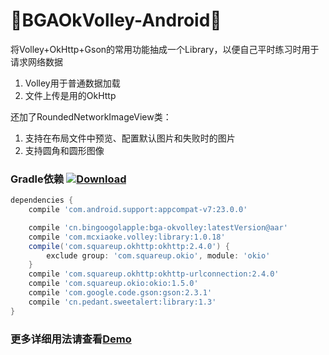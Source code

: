 :running:BGAOkVolley-Android:running:
============

将Volley+OkHttp+Gson的常用功能抽成一个Library，以便自己平时练习时用于请求网络数据
1. Volley用于普通数据加载
2. 文件上传是用的OkHttp

还加了RoundedNetworkImageView类：
1. 支持在布局文件中预览、配置默认图片和失败时的图片
2. 支持圆角和圆形图像

### Gradle依赖 [ ![Download](https://api.bintray.com/packages/bingoogolapple/maven/bga-okvolley/images/download.svg) ](https://bintray.com/bingoogolapple/maven/bga-okvolley/_latestVersion)

```groovy
dependencies {
    compile 'com.android.support:appcompat-v7:23.0.0'

    compile 'cn.bingoogolapple:bga-okvolley:latestVersion@aar'
    compile 'com.mcxiaoke.volley:library:1.0.18'
    compile('com.squareup.okhttp:okhttp:2.4.0') {
        exclude group: 'com.squareup.okio', module: 'okio'
    }
    compile 'com.squareup.okhttp:okhttp-urlconnection:2.4.0'
    compile 'com.squareup.okio:okio:1.5.0'
    compile 'com.google.code.gson:gson:2.3.1'
    compile 'cn.pedant.sweetalert:library:1.3'
}
```


### 更多详细用法请查看[Demo](https://github.com/bingoogolapple/BGAOkVolley-Android/tree/master/demo)
